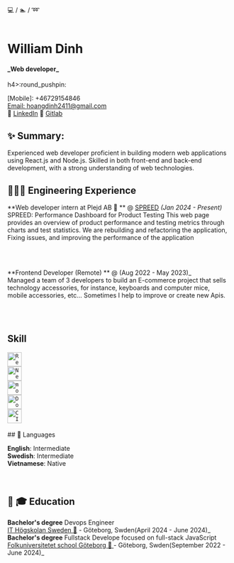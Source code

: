 :computer: / :swimmer: / :loop: <br><br>

# <h1>William Dinh</h1>

<h4>_Web developer_ </h4>h4>:round_pushpin:<br>


[Mobile]: +46729154846 <br>
[Email: hoangdinh2411@gmail.com](mailto:hoangdinh2411@gmail.com) <br>
:link: [LinkedIn](https://www.linkedin.com/in/williamdinh2411) 
:link: [Gitlab](https://gitlab.com/hoangdinh2411) 
<br>



## :sparkles: Summary: 
Experienced web developer proficient in building modern web applications using React.js and Node.js. Skilled
in both front-end and back-end development, with a strong understanding of web technologies. 



## 👩🏼‍💻 Engineering Experience

**Web developer intern at Plejd AB :office: ** @ [SPREED](https://spreed.plejd.io) _(Jan 2024 - Present)_ <br>
SPREED: Performance Dashboard for Product Testing
This web page provides an overview of product performance and testing metrics through charts and test statistics.
We are rebuilding and refactoring the application, Fixing issues, and improving the performance of the application

<br><br>


**Frontend Developer (Remote) ** @ (Aug 2022 - May 2023)_ <br>
Managed a team of 3 developers to build an E-commerce project that sells technology accessories, for
instance, keyboards and computer mice, mobile accessories, etc...
Sometimes I help to improve or create new Apis.

<br><br>


## Skill
<div >
	<code><img width="32" src="https://user-images.githubusercontent.com/25181517/183897015-94a058a6-b86e-4e42-a37f-bf92061753e5.png" alt="React" title="React"/></code> <br>
	<code><img width="32" src="https://github.com/marwin1991/profile-technology-icons/assets/136815194/5f8c622c-c217-4649-b0a9-7e0ee24bd704" alt="Next.js" title="Next.js"/></code><br>
	<code><img width="32
32" src="https://user-images.githubusercontent.com/25181517/182884177-d48a8579-2cd0-447a-b9a6-ffc7cb02560e.png" alt="mongoDB" title="mongoDB"/></code><br>
	<code><img width="32
32" src="https://user-images.githubusercontent.com/25181517/117207330-263ba280-adf4-11eb-9b97-0ac5b40bc3be.png" alt="Docker" title="Docker"/></code><br>
	<code><img width="32
32" src="https://user-images.githubusercontent.com/25181517/183868728-b2e11072-00a5-47e2-8a4e-4ebbb2b8c554.png" alt="CI/CD" title="CI/CD"/></code><br>
</div>
<br>
## 💬 Languages

**English**: Intermediate <br>
**Swedish**: Intermediate  <br>
**Vietnamese**: Native<br>
<br><br>

## 📕 :mortar_board: Education

**Bachelor's degree** Devops Engineer <br>
[IT Högskolan Sweden :school:](https://www.iths.se/) - Göteborg, Swden(April 2024 - June 2024)_ <br>
**Bachelor's degree** Fullstack Develope focused on full-stack JavaScript<br>
[Folkuniversitetet school Göteborg :school: ](https://www.folkuniversitetet.se/) - Göteborg, Swden(September 2022 - June 2024)_ <br>
